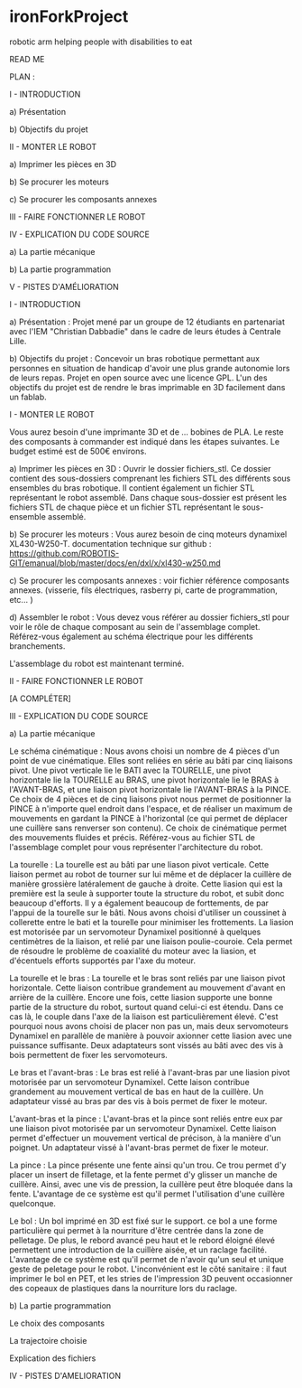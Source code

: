 # ironForkProject
 robotic arm helping people with disabilities to eat


READ ME



PLAN : 

I - INTRODUCTION

  a) Présentation
  
  b) Objectifs du projet
  
II - MONTER LE ROBOT

  a) Imprimer les pièces en 3D
  
  b) Se procurer les moteurs
  
  c) Se procurer les composants annexes 
  
III - FAIRE FONCTIONNER LE ROBOT

IV - EXPLICATION DU CODE SOURCE

  a) La partie mécanique 
  
  b) La partie programmation
  
V - PISTES D'AMÉLIORATION




I - INTRODUCTION 


a) Présentation : 
Projet mené par un groupe de 12 étudiants en partenariat avec l'IEM "Christian Dabbadie" dans le cadre de leurs études à Centrale Lille. 

b) Objectifs du projet : 
Concevoir un bras robotique permettant aux personnes en situation de handicap d'avoir une plus grande autonomie lors de leurs repas. 
Projet en open source avec une licence GPL. 
L'un des objectifs du projet est de rendre le bras imprimable en 3D facilement dans un fablab.

I - MONTER LE ROBOT 

Vous aurez besoin d'une imprimante 3D et de ... bobines de PLA. Le reste des composants à commander est indiqué dans les étapes suivantes. Le budget estimé est de 500€ environs. 

a) Imprimer les pièces en 3D : 
Ouvrir le dossier fichiers_stl. Ce dossier contient des sous-dossiers comprenant les fichiers STL des différents sous ensembles du bras robotique. Il contient également un fichier STL représentant le robot assemblé. Dans chaque sous-dossier est présent les fichiers STL de chaque pièce et un fichier STL représentant le sous-ensemble assemblé. 

b) Se procurer les moteurs : 
Vous aurez besoin de cinq moteurs dynamixel XL430-W250-T.
documentation technique sur github : https://github.com/ROBOTIS-GIT/emanual/blob/master/docs/en/dxl/x/xl430-w250.md


c) Se procurer les composants annexes : 
voir fichier référence composants annexes. (visserie, fils électriques, rasberry pi, carte de programmation, etc... )

d) Assembler le robot : 
Vous devez vous référer au dossier fichiers_stl pour voir le rôle de chaque composant au sein de l'assemblage complet. 
Référez-vous également au schéma électrique pour les différents branchements. 

L'assemblage du robot est maintenant terminé. 


II - FAIRE FONCTIONNER LE ROBOT  

[A COMPLÉTER]


III - EXPLICATION DU CODE SOURCE 

a) La partie mécanique

Le schéma cinématique : 
Nous avons choisi un nombre de 4 pièces d'un point de vue cinématique. Elles sont reliées en série au bâti par cinq liaisons pivot. Une pivot verticale lie le BATI avec la TOURELLE, une pivot horizontale lie la TOURELLE au BRAS, une pivot horizontale lie le BRAS à l'AVANT-BRAS, et une liaison pivot horizontale lie l'AVANT-BRAS à la PINCE. 
Ce choix de 4 pièces et de cinq liaisons pivot nous permet de positionner la PINCE à n'importe quel endroit dans l'espace, et de réaliser un maximum de mouvements en gardant la PINCE à l'horizontal (ce qui permet de déplacer une cuillère sans renverser son contenu). Ce choix de cinématique permet des mouvements fluides et précis. Référez-vous au fichier STL de l'assemblage complet pour vous représenter l'architecture du robot. 

La tourelle : 
La tourelle est au bâti par une liason pivot verticale. Cette liaison permet au robot de tourner sur lui même et de déplacer la cuillère de manière grossière latéralement de gauche à droite. 
Cette liasion qui est la première est la seule à supporter toute la structure du robot, et subit donc beaucoup d'efforts. Il y a également beaucoup de forttements, de par l'appui de la tourelle sur le bâti. Nous avons choisi d'utiliser un coussinet à collerette entre le bati et la tourelle pour minimiser les frottements. La liasion est motorisée par un servomoteur Dynamixel positionné à quelques centimètres de la liaison, et relié par une liaison poulie-couroie. Cela permet de résoudre le problème de coaxialité du moteur avec la liasion, et d'écentuels efforts supportés par l'axe du moteur.

La tourelle et le bras : 
La tourelle et le bras sont reliés par une liaison pivot horizontale. Cette liaison contribue grandement au mouvement d'avant en arrière de la cuillère. 
Encore une fois, cette liasion supporte une bonne partie de la structure du robot, surtout quand celui-ci est étendu. Dans ce cas là, le couple dans l'axe de la liaison est particulièrement élevé. C'est pourquoi nous avons choisi de placer non pas un, mais deux servomoteurs Dynamixel en parallèle de manière à pouvoir axionner cette liasion avec une puissance suffisante. Deux adaptateurs sont vissés au bâti avec des vis à bois permettent de fixer les servomoteurs. 

Le bras et l'avant-bras : 
Le bras est relié à l'avant-bras par une liasion pivot motorisée par un servomoteur Dynamixel. Cette laison contribue grandement au mouvement vertical de bas en haut de la cuillère. Un adaptateur vissé au bras par des vis à bois permet de fixer le moteur. 

L'avant-bras et la pince : 
L'avant-bras et la pince sont reliés entre eux par une liaison pivot motorisée par un servomoteur Dynamixel. Cette liaison permet d'effectuer un mouvement vertical de précison, à la manière d'un poignet. Un adaptateur vissé à l'avant-bras permet de fixer le moteur. 

La pince : 
La pince présente une fente ainsi qu'un trou. Ce trou permet d'y placer un insert de filletage, et la fente permet d'y glisser un manche de cuillère. Ainsi, avec une vis de pression, la cuillère peut être bloquée dans la fente. L'avantage de ce système est qu'il permet l'utilisation d'une cuillère quelconque. 

Le bol : 
Un bol imprimé en 3D est fixé sur le support. ce bol a une forme particulière qui permet à la nourriture d'être centrée dans la zone de pelletage. De plus, le rebord avancé peu haut et le rebord éloigné élevé permettent une introduction de la cuillère aisée, et un raclage facilité. L'avantage de ce système est qu'il permet de n'avoir qu'un seul et unique geste de peletage pour le robot. L'inconvénient est le côté sanitaire : il faut imprimer le bol en PET, et les stries de l'impression 3D peuvent occasionner des copeaux de plastiques dans la nourriture lors du raclage. 


b) La partie programmation

Le choix des composants

La trajectoire choisie 

Explication des fichiers 


IV - PISTES D'AMELIORATION


